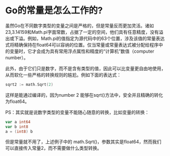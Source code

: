 # Go的常量是怎么工作的?

虽然Go在不同数字类型的变量之间是严格的，但是常量反而更加灵活。诸如23,3.14159和Math.pi字面常数，占据了一定的空间，他们具有任意精度，没有溢出或下溢。例如，Math.pi的值指定为源代码中的63个位置，涉及该值的常量表达式将精确保持在float64可以容纳的位置。仅当常量或常量表达式被分配给程序中的变量时，它才会成为具有常用浮点属性和精度的“计算机”数值（computer number）。

此外，由于它们只是数字，而不是含有类型的值，因此可以比变量更自由地使用，从而软化一些严格的转换规则的尴尬。例如下面的表达式：

```go
sqrt2 := math.Sqrt(2)
```

这样是能通过编译的，因为number 2 能够在sqrt()方法中，安全并且精确的转化为float64。

PS：其实就是说数字类型的变量不能随心随意的转换，比如变量的转换：

```go
var a int64
var b int8
a = (int8) b
```

但是常量就不用了，上述例子中的 math.Sqrt()，参数其实是float64，然而我们可以直接传入常量2，而不需要做什么类型转换。